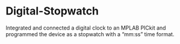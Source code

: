 # Digital-Stopwatch
Integrated and connected a digital clock to an MPLAB PICkit and programmed the device as a stopwatch with a “mm:ss” time format.
